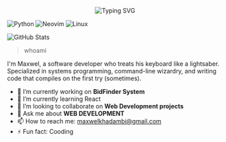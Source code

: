 <p align="center"> <img src="https://readme-typing-svg.herokuapp.com?font=Fira+Code&pause=1000&color=00FF00&center=true&vCenter=true&width=435&lines=Hey+there+%F0%9F%91%8B+I'Maxwel;I+write+code+like+it's+cyberpunk+2077;Terminal+is+my+natural+habitat;Linux+%7C+C+%7C+Vim+%7C+Open+Source+Addict" alt="Typing SVG" /> </p>

![Python](https://img.shields.io/badge/-Python-3776AB?style=flat&logo=python&logoColor=white)
![Neovim](https://img.shields.io/badge/-Neovim-57A143?style=flat&logo=neovim&logoColor=white)
![Linux](https://img.shields.io/badge/-Linux-FCC624?style=flat&logo=linux&logoColor=black)

![GitHub Stats](https://github-readme-stats.vercel.app/api?username=Epaphrus&show_icons=true&theme=tokyonight)

> whoami
> 
I'm Maxwel, a software developer who treats his keyboard like a lightsaber.
Specialized in systems programming, command-line wizardry, and writing code that
compiles on the first try (sometimes).

- 🔭 I’m currently working on **BidFinder System**
- 🌱 I’m currently learning React
- 👯 I’m looking to collaborate on **Web Development projects**
- 💬 Ask me about **WEB DEVELOPMENT**
- 📫 How to reach me: maxwelkhadambi@gmail.com
- ⚡ Fun fact: Cooding
<!-- - 😄 Pronouns: ... -->
<!-- - 🤔 I’m looking for help with ... -->

